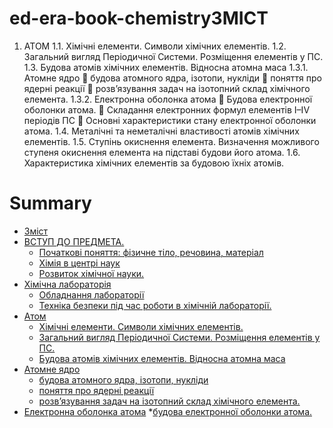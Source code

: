 # ed-era-book-chemistryЗМІСТ
1. АТОМ
1.1. Хімічні елементи. Символи хімічних елементів. 
1.2. Загальний вигляд Періодичної Системи. Розміщення елементів у ПС.
1.3. Будова атомів хімічних елементів. Відносна атомна маса
1.3.1.	Атомне ядро
	будова атомного ядра, ізотопи, нукліди
	поняття про ядерні реакції
	розв’язування задач на  ізотопний склад хімічного елемента.
1.3.2.	Електронна оболонка атома 
	Будова електронної оболонки атома. 
	Складання електронних формул елементів І–ІV періодів ПС
	Основні характеристики стану електронної оболонки атома.
1.4. Металічні та неметалічні властивості атомів хімічних елементів. 
1.5. Ступінь окиснення елемента. Визначення можливого ступеня окиснення елемента на підставі будови його атома.
1.6. Характеристика хімічних елементів за будовою їхніх атомів. 

# Summary

* [Зміст](README.md)
* [ВСТУП ДО ПРЕДМЕТА.]()
  * [ Початкові поняття: фізичне тіло, речовина, матеріал]()
  * [Хімія в центрі наук]()
  * [Розвиток хімічної науки.]()
* [Хімічна лабораторія]()
   * [Обладнання лабораторії]()
   * [Техніка безпеки під час роботи в хімічній лабораторії.]()
* [Атом]()
  * [Хімічні елементи. Символи хімічних елементів.]()
  * [Загальний вигляд Періодичної Системи. Розміщення елементів у ПС.]()
  * [Будова атомів хімічних елементів. Відносна атомна маса]()
* [Атомне ядро]()
   * [будова атомного ядра, ізотопи, нукліди]()
   * [поняття про ядерні реакції]()
   * [розв’язування задач на  ізотопний склад хімічного елемента.]()
* [Електронна оболонка атома]()
  *[будова електронної оболонки атома.]()

